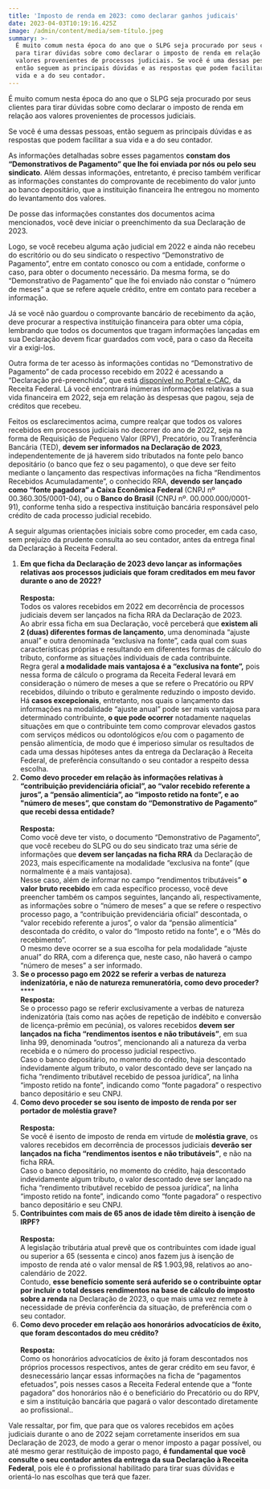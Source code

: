 ```yaml
---
title: 'Imposto de renda em 2023: como declarar ganhos judicais'
date: 2023-04-03T10:19:16.425Z
image: /admin/content/media/sem-título.jpeg
summary: >-
  É muito comum nesta época do ano que o SLPG seja procurado por seus clientes
  para tirar dúvidas sobre como declarar o imposto de renda em relação aos
  valores provenientes de processos judiciais. Se você é uma dessas pessoas,
  então seguem as principais dúvidas e as respostas que podem facilitar a sua
  vida e a do seu contador.
---
```

É muito comum nesta época do ano que o SLPG seja procurado por seus clientes para tirar dúvidas sobre como declarar o imposto de renda em relação aos valores provenientes de processos judiciais.

Se você é uma dessas pessoas, então seguem as principais dúvidas e as respostas que podem facilitar a sua vida e a do seu contador.

As informações detalhadas sobre esses pagamentos **constam dos “Demonstrativos de Pagamento” que lhe foi enviada por nós ou pelo seu sindicato**. Além dessas informações, entretanto, é preciso também verificar as informações constantes do comprovante de recebimento do valor junto ao banco depositário, que a instituição financeira lhe entregou no momento do levantamento dos valores.

De posse das informações constantes dos documentos acima mencionados, você deve iniciar o preenchimento da sua Declaração de 2023. 

Logo, se você recebeu alguma ação judicial em 2022 e ainda não recebeu do escritório ou do seu sindicato o respectivo “Demonstrativo de Pagamento”, entre em contato conosco ou com a entidade, conforme o caso, para obter o documento necessário. Da mesma forma, se do “Demonstrativo de Pagamento” que lhe foi enviado não constar o “número de meses” a que se refere aquele crédito, entre em contato para receber a informação. 

Já se você não guardou o comprovante bancário de recebimento da ação, deve procurar a respectiva instituição financeira para obter uma cópia, lembrando que todos os documentos que tragam informações lançadas em sua Declaração devem ficar guardados com você, para o caso da Receita vir a exigi-los.

Outra forma de ter acesso às informações contidas no “Demonstrativo de Pagamento” de cada processo recebido em 2022 é acessando a “Declaração pré-preenchida”, que está [disponível no Portal e-CAC](https://cav.receita.fazenda.gov.br/autenticacao/login), da Receita Federal. Lá você encontrará inúmeras informações relativas a sua vida financeira em 2022, seja em relação às despesas que pagou, seja de créditos que recebeu.

Feitos os esclarecimentos acima, cumpre realçar que todos os valores recebidos em processos judiciais no decorrer do ano de 2022, seja na forma de Requisição de Pequeno Valor (RPV), Precatório, ou Transferência Bancária (TED), **devem ser informados na Declaração de 2023**, independentemente de já haverem sido tributados na fonte pelo banco depositário (o banco que fez o seu pagamento), o que deve ser feito mediante o lançamento das respectivas informações na ficha “Rendimentos Recebidos Acumuladamente”, o conhecido RRA, **devendo ser lançado como “fonte pagadora” a Caixa Econômica Federal** (CNPJ nº 00.360.305/0001-04), ou o **Banco do Brasil** (CNPJ nº. 00.000.000/0001-91), conforme tenha sido a respectiva instituição bancária responsável pelo crédito de cada processo judicial recebido.

A seguir algumas orientações iniciais sobre como proceder, em cada caso, sem prejuízo da prudente consulta ao seu contador, antes da entrega final da Declaração à Receita Federal.

1. **Em que ficha da Declaração de 2023 devo lançar as informações relativas aos processos judiciais que foram creditados em meu favor durante o ano de 2022?**\
   \
   **Resposta:** \
   Todos os valores recebidos em 2022 em decorrência de processos judiciais devem ser lançados na ficha RRA da Declaração de 2023.\
   Ao abrir essa ficha em sua Declaração, você perceberá que **existem ali 2 (duas) diferentes formas de lançamento**, uma denominada “ajuste anual” e outra denominada “exclusiva na fonte”, cada qual com suas características próprias e resultando em diferentes formas de cálculo do tributo, conforme as situações individuais de cada contribuinte.\
   Regra geral **a modalidade mais vantajosa é a “exclusiva na fonte”,** pois nessa forma de cálculo o programa da Receita Federal levará em consideração o número de meses a que se refere o Precatório ou RPV recebidos, diluindo o tributo e geralmente reduzindo o imposto devido. \
   Há **casos excepcionais**, entretanto, nos quais o lançamento das informações na modalidade “ajuste anual” pode ser mais vantajosa para determinado contribuinte, **o que pode ocorrer** notadamente naquelas situações em que o contribuinte tem como comprovar elevados gastos com serviços médicos ou odontológicos e/ou com o pagamento de pensão alimentícia, de modo que é imperioso simular os resultados de cada uma dessas hipóteses antes da entrega da Declaração à Receita Federal, de preferência consultando o seu contador a respeito dessa escolha.
2. **Como devo proceder em relação às informações relativas à “contribuição previdenciária oficial”, ao “valor recebido referente a juros”, a “pensão alimentícia”, ao “imposto retido na fonte”, e ao "número de meses”, que constam do “Demonstrativo de Pagamento” que recebi dessa entidade?**\
   \
   **Resposta:** \
   Como você deve ter visto, o documento “Demonstrativo de Pagamento”, que você recebeu do SLPG ou do seu sindicato traz uma série de informações que **devem ser lançadas na ficha RRA** da Declaração de 2023, mais especificamente na modalidade “exclusiva na fonte” (que normalmente é a mais vantajosa).\
   Nesse caso, além de informar no campo “rendimentos tributáveis” **o valor bruto recebido** em cada específico processo, você deve preencher também os campos seguintes, lançando ali, respectivamente, as informações sobre o “número de meses” a que se refere o respectivo processo pago, a “contribuição previdenciária oficial” descontada, o “valor recebido referente a juros”, o valor da “pensão alimentícia” descontada do crédito,  o valor do “Imposto retido na fonte”, e o “Mês do recebimento”.\
   O mesmo deve ocorrer se a sua escolha for pela modalidade “ajuste anual” do RRA, com a diferença que, neste caso, não haverá o campo “número de meses” a ser informado.
3. **Se o processo pago em 2022 se referir a verbas de natureza indenizatória, e não de natureza remuneratória, como devo proceder?**\
   ****\
   **Resposta:** \
   Se o processo pago se referir exclusivamente a verbas de natureza indenizatória (tais como nas ações de repetição de indébito e conversão de licença-prêmio em pecúnia), os valores recebidos **devem ser lançados na ficha “rendimentos isentos e não tributáveis”**, em sua linha 99, denominada “outros”, mencionando ali a natureza da verba recebida e o número do processo judicial respectivo.\
   Caso o banco depositário, no momento do crédito, haja descontado indevidamente algum tributo, o valor descontado deve ser lançado na ficha “rendimento tributável recebido de pessoa jurídica”, na linha “imposto retido na fonte”, indicando como “fonte pagadora” o respectivo banco depositário e seu CNPJ.
4. **Como devo proceder se sou isento de imposto de renda por ser portador de moléstia grave?**\
   \
   **Resposta:** \
   Se você é isento de imposto de renda em virtude de **moléstia grave**, os valores recebidos em decorrência de processos judiciais **deverão ser lançados na ficha “rendimentos isentos e não tributáveis”**, e não na ficha RRA.\
   Caso o banco depositário, no momento do crédito, haja descontado indevidamente algum tributo, o valor descontado deve ser lançado na ficha “rendimento tributável recebido de pessoa jurídica”, na linha “imposto retido na fonte”, indicando como “fonte pagadora” o respectivo banco depositário e seu CNPJ.
5. **Contribuintes com mais de 65 anos de idade têm direito à isenção de IRPF?**\
   \
   **Resposta:** \
   A legislação tributária atual prevê que os contribuintes com idade igual ou superior a 65 (sessenta e cinco) anos fazem jus à isenção de imposto de renda até o valor mensal de R$ 1.903,98, relativos ao ano-calendário de 2022. \
   Contudo, **esse benefício somente será auferido se o contribuinte optar por incluir o total desses rendimentos na base de cálculo do imposto sobre a renda** na Declaração de 2023, o que mais uma vez remete à necessidade de prévia conferência da situação, de preferência com o seu contador.
6. **Como devo proceder em relação aos honorários advocatícios de êxito, que foram descontados do meu crédito?**\
   \
   **Resposta:** \
   Como os honorários advocatícios de êxito já foram descontados nos próprios processos respectivos, antes de gerar crédito em seu favor, é desnecessário lançar essas informações na ficha de “pagamentos efetuados”, pois nesses casos a Receita Federal entende que a “fonte pagadora” dos honorários não é o beneficiário do Precatório ou do RPV, e sim a instituição bancária que pagará o valor descontado diretamente ao profissional..

Vale ressaltar, por fim, que para que os valores recebidos em ações judiciais durante o ano de 2022 sejam corretamente inseridos em sua Declaração de 2023, de modo a gerar o menor imposto a pagar possível, ou até mesmo gerar restituição de imposto pago, **é fundamental que você consulte o seu contador antes da entrega da sua Declaração à Receita Federal**, pois ele é o profissional habilitado para tirar suas dúvidas e orientá-lo nas escolhas que terá que fazer.
